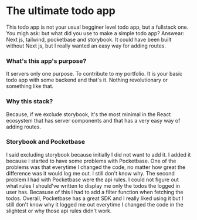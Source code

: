 # The ultimate todo app

This todo app is not your usual begginer level todo app, but a fullstack one. You migh ask: but what did you use to make a simple todo app? Answear: Next js, tailwind, pocketbase and storybook. It could have been built without Next js, but I really wanted an easy way for adding routes.

### What's this app's purpose?
It servers only one purpose. To contribute to my portfolio. It is your basic todo app with some backend and that's it. Nothing revolutionary or something like that. 

### Why this stack?
Because, if we exclude storybook, it's the most minimal in the React ecosystem that has server components and that has a very easy way of adding routes.

### Storybook and Pocketbase
I said excluding storybook because initially I did not want to add it. I added it because I started to have some problems with Pocketbase. One of the problems was that everytime I changed the code, no matter how great the difference was it would log me out. I still don't know why. The second problem I had with Pocketbase were the api rules. I could not figure out what rules I should've written to display me only the todos the logged in user has. Becasuse of this I had to add a filter function when fetching the todos. Overall, Pocketbase has a great SDK and I really liked using it but I still don't know why it logged me out everytime I changed the code in the slightest or why those api rules didn't work.

